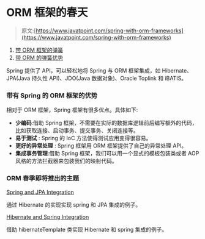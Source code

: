 # ORM 框架的春天

> 原文:[https://www.javatpoint.com/spring-with-orm-frameworks](https://www.javatpoint.com/spring-with-orm-frameworks)

1.  [带 ORM 框架的弹簧](#)
2.  [带 ORM 的弹簧优势](#)

Spring 提供了 API，可以轻松地将 Spring 与 ORM 框架集成，如 Hibernate、JPA(Java 持久性 API)、JDO(Java 数据对象)、Oracle Toplink 和 iBATIS。

### 带有 Spring 的 ORM 框架的优势

相对于 ORM 框架，Spring 框架有很多优点。具体如下:

*   **少编码**:借助 Spring 框架，不需要在实际的数据库逻辑前后编写额外的代码，比如获取连接、启动事务、提交事务、关闭连接等。
*   **易于测试** : Spring 的 IoC 方法使得测试应用变得很容易。
*   **更好的异常处理** : Spring 框架用 ORM 框架提供了自己的异常处理 API。
*   **集成事务管理**:借助 Spring 框架，我们可以用一个显式的模板包装类或者 AOP 风格的方法拦截器来包装我们的映射代码。

### ORM 春季即将推出的主题

[Spring and JPA Integration](spring-and-jpa-integration)

通过 Hibernate 的实现实现 spring 和 JPA 集成的例子。

[Hibernate and Spring Integration](hibernate-and-spring-integration)

借助 hibernateTemplate 类实现 Hibernate 和 spring 集成的例子。